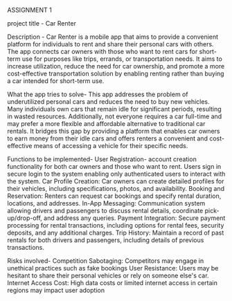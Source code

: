 ASSIGNMENT 1

project title - Car Renter

Description - Car Renter is a mobile app that aims to provide a convenient platform for individuals to rent and share their personal cars with others. The app connects car owners with those who want to rent cars for short-term use for purposes like trips, errands, or transportation needs. It aims to increase utilization, reduce the need for car ownership, and promote a more cost-effective transportation solution by enabling renting rather than buying a car intended for short-term use.

What the app tries to solve- This app addresses the problem of underutilized personal cars and reduces the need to buy new vehicles. Many individuals own cars that remain idle for significant periods, resulting in wasted resources. Additionally, not everyone requires a car full-time and may prefer a more flexible and affordable alternative to traditional car rentals. It bridges this gap by providing a platform that enables car owners to earn money from their idle cars and offers renters a convenient and cost-effective means of accessing a vehicle for their specific needs.

Functions to be implemented- User Registration- account creation functionality for both car owners and those who want to rent. Users sign in secure login to the system enabling only authenticated users to interact with the system. Car Profile Creation: Car owners can create detailed profiles for their vehicles, including specifications, photos, and availability. Booking and Reservation: Renters can request car bookings and specify rental duration, locations, and addresses. In-App Messaging: Communication system allowing drivers and passengers to discuss rental details, coordinate pick-up/drop-off, and address any queries. Payment Integration: Secure payment processing for rental transactions, including options for rental fees, security deposits, and any additional charges. Trip History: Maintain a record of past rentals for both drivers and passengers, including details of previous transactions.

Risks involved- Competition Sabotaging: Competitors may engage in unethical practices such as fake bookings User Resistance: Users may be hesitant to share their personal vehicles or rely on someone else's car. Internet Access Cost: High data costs or limited internet access in certain regions may impact user adoption
